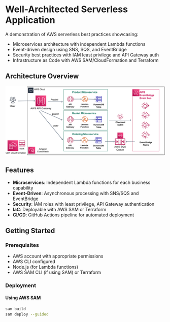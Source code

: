 # Well-Architected Serverless Application

A demonstration of AWS serverless best practices showcasing:

- Microservices architecture with independent Lambda functions
- Event-driven design using SNS, SQS, and EventBridge
- Security best practices with IAM least privilege and API Gateway auth
- Infrastructure as Code with AWS SAM/CloudFormation and Terraform

## Architecture Overview

![Architecture Diagram](./docs/architecture-diagram.png)

## Features

- **Microservices**: Independent Lambda functions for each business capability
- **Event-Driven**: Asynchronous processing with SNS/SQS and EventBridge
- **Security**: IAM roles with least privilege, API Gateway authentication
- **IaC**: Deployable with AWS SAM or Terraform
- **CI/CD**: GitHub Actions pipeline for automated deployment

## Getting Started

### Prerequisites

- AWS account with appropriate permissions
- AWS CLI configured
- Node.js (for Lambda functions)
- AWS SAM CLI (if using SAM) or Terraform

### Deployment

#### Using AWS SAM

```bash
sam build
sam deploy --guided
